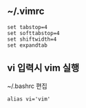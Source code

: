 ## ~/.vimrc
```
set tabstop=4
set softtabstop=4
set shiftwidth=4
set expandtab
```

## vi 입력시 vim 실행

~/.bashrc 편집
```
alias vi='vim'
```
